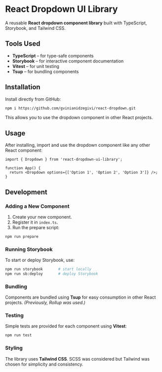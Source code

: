# React Dropdown UI Library

A reusable **React dropdown component library** built with TypeScript, Storybook, and Tailwind CSS.

## Tools Used

- **TypeScript** – for type-safe components
- **Storybook** – for interactive component documentation
- **Vitest** – for unit testing
- **Tsup** – for bundling components

## Installation

Install directly from GitHub:

```bash
npm i https://github.com/gvinianidzegivi/react-dropdown.git
```

This allows you to use the dropdown component in other React projects.

## Usage

After installing, import and use the dropdown component like any other React component:

```tsx
import { Dropdown } from 'react-dropdown-ui-library';

function App() {
  return <Dropdown options={['Option 1', 'Option 2', 'Option 3']} />;
}
```

## Development

### Adding a New Component

1. Create your new component.
2. Register it in `index.ts`.
3. Run the prepare script:

```bash
npm run prepare
```

### Running Storybook

To start or deploy Storybook, use:

```bash
npm run storybook       # start locally
npm run sb:deploy       # deploy Storybook
```

### Bundling

Components are bundled using **Tsup** for easy consumption in other React projects. _(Previously, Rollup was used.)_

### Testing

Simple tests are provided for each component using **Vitest**:

```bash
npm run test
```

### Styling

The library uses **Tailwind CSS**. SCSS was considered but Tailwind was chosen for simplicity and consistency.
